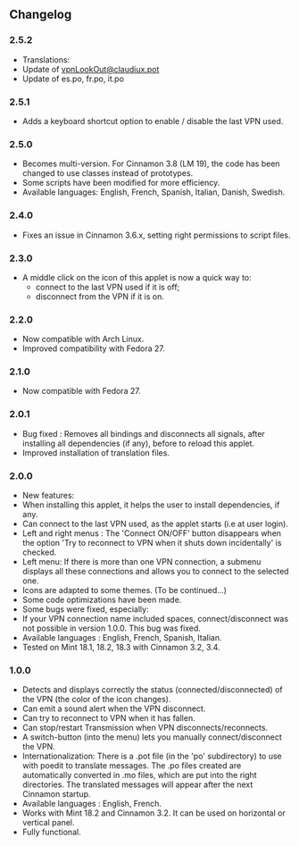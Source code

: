 ## Changelog

### 2.5.2
  * Translations:
   * Update of vpnLookOut@claudiux.pot
   * Update of es.po, fr.po, it.po

### 2.5.1
  * Adds a keyboard shortcut option to enable / disable the last VPN used.

### 2.5.0
 * Becomes multi-version. For Cinnamon 3.8 (LM 19), the code has been changed to use classes instead of prototypes.
 * Some scripts have been modified for more efficiency.
 * Available languages: English, French, Spanish, Italian, Danish, Swedish.

### 2.4.0
 * Fixes an issue in Cinnamon 3.6.x, setting right permissions to script files.

### 2.3.0
 * A middle click on the icon of this applet is now a quick way to:
   * connect to the last VPN used if it is off;
   * disconnect from the VPN if it is on.

### 2.2.0
 * Now compatible with Arch Linux.
 * Improved compatibility with Fedora 27.

### 2.1.0
 * Now compatible with Fedora 27.

### 2.0.1
 * Bug fixed : Removes all bindings and disconnects all signals, after installing all dependencies (if any), before to reload this applet.
 * Improved installation of translation files.

### 2.0.0
 * New features:
  * When installing this applet, it helps the user to install dependencies, if any.
  * Can connect to the last VPN used, as the applet starts (i.e at user login).
  * Left and right menus : The 'Connect ON/OFF' button disappears when the option 'Try to reconnect to VPN when it shuts down incidentally' is checked.
  * Left menu: If there is more than one VPN connection, a submenu displays all these connections and allows you to connect to the selected one.
  * Icons are adapted to some themes. (To be continued...)
 * Some code optimizations have been made.
 * Some bugs were fixed, especially:
  * If your VPN connection name included spaces, connect/disconnect was not possible in version 1.0.0. This bug was fixed.
 * Available languages  : English, French, Spanish, Italian.
 * Tested on Mint 18.1, 18.2, 18.3 with Cinnamon 3.2, 3.4.

### 1.0.0
 * Detects and displays correctly the status (connected/disconnected) of the VPN (the color of the icon changes).
 * Can emit a sound alert when the VPN disconnect.
 * Can try to reconnect to VPN when it has fallen.
 * Can stop/restart Transmission when VPN disconnects/reconnects.
 * A switch-button (into the menu) lets you manually connect/disconnect the VPN.
 * Internationalization: There is a .pot file (in the 'po' subdirectory) to use with poedit to translate messages. The .po files created are automatically converted in .mo files, which are put into the right directories. The translated messages will appear after the next Cinnamon startup.
 * Available languages  : English, French.
 * Works with Mint 18.2 and Cinnamon 3.2. It can be used on horizontal or vertical panel.
 * Fully functional.
